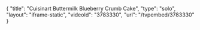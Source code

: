 {
    "title": "Cuisinart Buttermilk Blueberry Crumb Cake",
    "type": "solo",
    "layout": "iframe-static",
    "videoId": "3783330",
    "url": "\/tvpembed\/3783330"
}